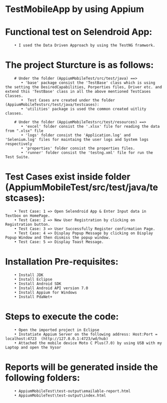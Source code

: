 # TestMobileApp by using Appium

# Functional test on Selendroid App:

        • I used the Data Driven Approach by using the TestNG framwork.
    
# The project Sturcture is as follows:

        # Under the folder (AppiumMobileTest/src/test/java) ==> 
           • 'base' package consist the 'TestBase' class which is using the setting the DesiredCapabilities, Porperties files, Driver etc. and extend this 'TestBase' class in all the above mentioned TestCases Classes.
           •  Test Cases are created under the folder (AppiumMobileTestsrc/test/java/testcases):
           • 'utilities' package is used the common created uitlity classes.
         
        # Under the folder (AppiumMobileTestsrc/test/resources) ==> 
           • 'excel' folder consist the '.xlsx' file for reading the data from ".xlsx" file 
           • 'logs' folder consist the 'Application.log' and 'Selenium.log' files for maintaing the user logs and System logs respectively
           • 'properties' folder consist the properties files.
           • 'runner' folder consist the 'testng.xml' file for run the Test Suite.
         
# Test Cases exist inside folder (AppiumMobileTest/src/test/java/testcases):

        • Test Case: 1 => Open Selendroid App & Enter Input data in Textbox on HomePage.
        • Test Case: 2 => New User Registration by clicking on Registration button.
        • Test Case: 3 => User Successfully Register confirmation Page.
        • Test Case: 4 => Display Popup Message by clicking on Display Popup Window and then dismiss the popup window.
        • Test Case: 5 => Display Toast Message.
    

# Installation Pre-requisites:

        • Install JDK
        • Install Eclipse
        • Install Android SDK
        • Install Android API version 7.0
        • Install Appium for Windows
        • Install PdaNet+   

# Steps to execute the code:

        • Open the imported project in Eclipse
        • Instatiate Appium Server on the following address: Host:Port = localhost:4723  (http://127.0.0.1:4723/wd/hub)
        • Attached the mobile device Moto C Plus(7.0) by using USB with my Laptop and open the Vysor

# Reports will be generated inside the following folders:

        • AppiumMobileTest\test-output\emailable-report.html
        • AppiumMobileTest\test-output\index.html
